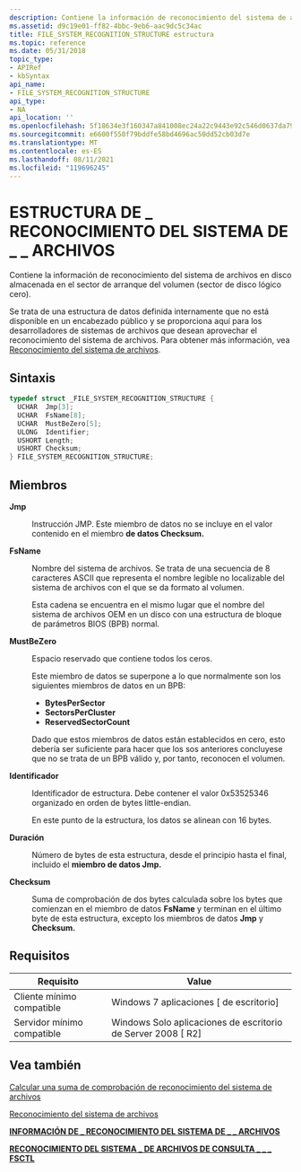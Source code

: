 ```yaml
---
description: Contiene la información de reconocimiento del sistema de archivos en disco almacenada en el sector de arranque de volúmenes (sector de disco lógico cero).
ms.assetid: d9c19e01-ff82-4bbc-9eb6-aac9dc5c34ac
title: FILE_SYSTEM_RECOGNITION_STRUCTURE estructura
ms.topic: reference
ms.date: 05/31/2018
topic_type:
- APIRef
- kbSyntax
api_name:
- FILE_SYSTEM_RECOGNITION_STRUCTURE
api_type:
- NA
api_location: ''
ms.openlocfilehash: 5f18634e3f160347a841008ec24a22c9443e92c546d0637da791b5b4a9c81522
ms.sourcegitcommit: e6600f550f79bddfe58bd4696ac50dd52cb03d7e
ms.translationtype: MT
ms.contentlocale: es-ES
ms.lasthandoff: 08/11/2021
ms.locfileid: "119696245"
---
```

# <a name="file_system_recognition_structure-structure"></a>ESTRUCTURA DE \_ RECONOCIMIENTO DEL SISTEMA DE \_ \_ ARCHIVOS

Contiene la información de reconocimiento del sistema de archivos en disco almacenada en el sector de arranque del volumen (sector de disco lógico cero).

Se trata de una estructura de datos definida internamente que no está disponible en un encabezado público y se proporciona aquí para los desarrolladores de sistemas de archivos que desean aprovechar el reconocimiento del sistema de archivos. Para obtener más información, vea [Reconocimiento del sistema de archivos](file-system-recognition.md).

## <a name="syntax"></a>Sintaxis


```C++
typedef struct _FILE_SYSTEM_RECOGNITION_STRUCTURE {
  UCHAR  Jmp[3];
  UCHAR  FsName[8];
  UCHAR  MustBeZero[5];
  ULONG  Identifier;
  USHORT Length;
  USHORT Checksum;
} FILE_SYSTEM_RECOGNITION_STRUCTURE;
```



## <a name="members"></a>Miembros

<dl> <dt>

**Jmp**
</dt> <dd>

Instrucción JMP. Este miembro de datos no se incluye en el valor contenido en el miembro **de datos Checksum.**

</dd> <dt>

**FsName**
</dt> <dd>

Nombre del sistema de archivos. Se trata de una secuencia de 8 caracteres ASCII que representa el nombre legible no localizable del sistema de archivos con el que se da formato al volumen.

Esta cadena se encuentra en el mismo lugar que el nombre del sistema de archivos OEM en un disco con una estructura de bloque de parámetros BIOS (BPB) normal.

</dd> <dt>

**MustBeZero**
</dt> <dd>

Espacio reservado que contiene todos los ceros.

Este miembro de datos se superpone a lo que normalmente son los siguientes miembros de datos en un BPB:

-   **BytesPerSector**
-   **SectorsPerCluster**
-   **ReservedSectorCount**

Dado que estos miembros de datos están establecidos en cero, esto debería ser suficiente para hacer que los sos anteriores concluyese que no se trata de un BPB válido y, por tanto, reconocen el volumen.

</dd> <dt>

**Identificador**
</dt> <dd>

Identificador de estructura. Debe contener el valor 0x53525346 organizado en orden de bytes little-endian.

En este punto de la estructura, los datos se alinean con 16 bytes.

</dd> <dt>

**Duración**
</dt> <dd>

Número de bytes de esta estructura, desde el principio hasta el final, incluido el **miembro de datos Jmp.**

</dd> <dt>

**Checksum**
</dt> <dd>

Suma de comprobación de dos bytes calculada sobre los bytes que comienzan en el miembro de datos **FsName** y terminan en el último byte de esta estructura, excepto los miembros de datos **Jmp** y **Checksum.**

</dd> </dl>

## <a name="requirements"></a>Requisitos



| Requisito | Value |
|-------------------------------------|---------------------------------------------------------|
| Cliente mínimo compatible<br/> | Windows 7 aplicaciones \[ de escritorio\]<br/>              |
| Servidor mínimo compatible<br/> | Windows Solo aplicaciones de escritorio de Server 2008 \[ R2\]<br/> |



## <a name="see-also"></a>Vea también

<dl> <dt>

[Calcular una suma de comprobación de reconocimiento del sistema de archivos](computing-a-file-system-recognition-checksum.md)
</dt> <dt>

[Reconocimiento del sistema de archivos](file-system-recognition.md)
</dt> <dt>

[**INFORMACIÓN DE \_ RECONOCIMIENTO DEL SISTEMA DE \_ \_ ARCHIVOS**](/windows/desktop/api/WinIoCtl/ns-winioctl-file_system_recognition_information)
</dt> <dt>

[**RECONOCIMIENTO DEL SISTEMA \_ DE ARCHIVOS DE CONSULTA \_ \_ \_ FSCTL**](/windows/win32/api/winioctl/ni-winioctl-fsctl_query_file_system_recognition)
</dt> </dl>

 

